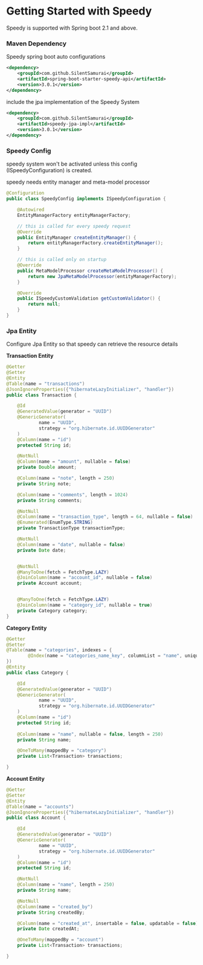 # Getting Started with Speedy

Speedy is supported with Spring boot 2.1 and above.

### Maven Dependency

Speedy spring boot auto configurations

```xml
<dependency>
    <groupId>com.github.SilentSamurai</groupId>
    <artifactId>spring-boot-starter-speedy-api</artifactId>
    <version>3.0.1</version>
</dependency>
```

include the jpa implementation of the Speedy System

```xml
<dependency>
    <groupId>com.github.SilentSamurai</groupId>
    <artifactId>speedy-jpa-impl</artifactId>
    <version>3.0.1</version>
</dependency>
```

### Speedy Config

speedy system won't be activated unless this config (ISpeedyConfiguration) is created.

speedy needs entity manager and meta-model processor

```java
@Configuration
public class SpeedyConfig implements ISpeedyConfiguration {

    @Autowired
    EntityManagerFactory entityManagerFactory;

    // this is called for every speedy request
    @Override
    public EntityManager createEntityManager() {
        return entityManagerFactory.createEntityManager();
    }

    // this is called only on startup
    @Override
    public MetaModelProcessor createMetaModelProcessor() {
        return new JpaMetaModelProcessor(entityManagerFactory);
    }

    @Override
    public ISpeedyCustomValidation getCustomValidator() {
        return null;
    }
}
```

### Jpa Entity

Configure Jpa Entity so that speedy can retrieve the resource details

**Transaction Entity**

```java
@Getter
@Setter
@Entity
@Table(name = "transactions")
@JsonIgnoreProperties({"hibernateLazyInitializer", "handler"})
public class Transaction {

    @Id
    @GeneratedValue(generator = "UUID")
    @GenericGenerator(
            name = "UUID",
            strategy = "org.hibernate.id.UUIDGenerator"
    )
    @Column(name = "id")
    protected String id;

    @NotNull
    @Column(name = "amount", nullable = false)
    private Double amount;

    @Column(name = "note", length = 250)
    private String note;

    @Column(name = "comments", length = 1024)
    private String comments;

    @NotNull
    @Column(name = "transaction_type", length = 64, nullable = false)
    @Enumerated(EnumType.STRING)
    private TransactionType transactionType;

    @NotNull
    @Column(name = "date", nullable = false)
    private Date date;


    @NotNull
    @ManyToOne(fetch = FetchType.LAZY)
    @JoinColumn(name = "account_id", nullable = false)
    private Account account;


    @ManyToOne(fetch = FetchType.LAZY)
    @JoinColumn(name = "category_id", nullable = true)
    private Category category;
}
```

**Category Entity**

```java
@Getter
@Setter
@Table(name = "categories", indexes = {
        @Index(name = "categories_name_key", columnList = "name", unique = true)
})
@Entity
public class Category {

    @Id
    @GeneratedValue(generator = "UUID")
    @GenericGenerator(
            name = "UUID",
            strategy = "org.hibernate.id.UUIDGenerator"
    )
    @Column(name = "id")
    protected String id;
    
    @Column(name = "name", nullable = false, length = 250)
    private String name;

    @OneToMany(mappedBy = "category")
    private List<Transaction> transactions;

}
```

**Account Entity**

```java
@Getter
@Setter
@Entity
@Table(name = "accounts")
@JsonIgnoreProperties({"hibernateLazyInitializer", "handler"})
public class Account {

    @Id
    @GeneratedValue(generator = "UUID")
    @GenericGenerator(
            name = "UUID",
            strategy = "org.hibernate.id.UUIDGenerator"
    )
    @Column(name = "id")
    protected String id;

    @NotNull
    @Column(name = "name", length = 250)
    private String name;

    @NotNull
    @Column(name = "created_by")
    private String createdBy;

    @Column(name = "created_at", insertable = false, updatable = false)
    private Date createdAt;

    @OneToMany(mappedBy = "account")
    private List<Transaction> transactions;

}
```